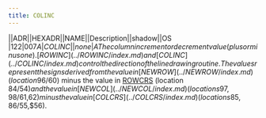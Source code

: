 ```yaml
---
title: COLINC
---
```

||ADR||HEXADR||NAME||Description||shadow||OS  
|122|$007A|COLINC| |none|A  
The column increment or decrement value (plus or minus one). [ROWINC](../ROWINC/index.md) and [COLINC](../COLINC/index.md) control the direction of the line drawing routine. The values represent the signs derived from the value in [NEWROW](../NEWROW/index.md) (location 96/$60) minus the value in [ROWCRS](../ROWCRS/index.md) (location 84/$54) and the value in [NEWCOL](../NEWCOL/index.md) (locations 97,98/$61,$62) minus the value in [COLCRS](../COLCRS/index.md) (locations 85,86/$55,$56).  
